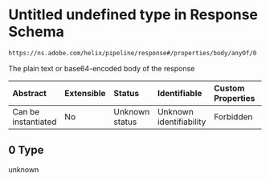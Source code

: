 # Untitled undefined type in Response Schema

```txt
https://ns.adobe.com/helix/pipeline/response#/properties/body/anyOf/0
```

The plain text or base64-encoded body of the response

| Abstract            | Extensible | Status         | Identifiable            | Custom Properties | Additional Properties | Access Restrictions | Defined In                                                           |
| :------------------ | :--------- | :------------- | :---------------------- | :---------------- | :-------------------- | :------------------ | :------------------------------------------------------------------- |
| Can be instantiated | No         | Unknown status | Unknown identifiability | Forbidden         | Allowed               | none                | [response.schema.json*](response.schema.json "open original schema") |

## 0 Type

unknown
